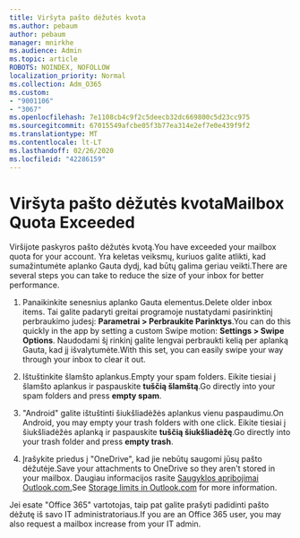 ```yaml
---
title: Viršyta pašto dėžutės kvota
ms.author: pebaum
author: pebaum
manager: mnirkhe
ms.audience: Admin
ms.topic: article
ROBOTS: NOINDEX, NOFOLLOW
localization_priority: Normal
ms.collection: Adm_O365
ms.custom:
- "9001106"
- "3067"
ms.openlocfilehash: 7e1108cb4c9f2c5deecb32dc669800c5d23cc975
ms.sourcegitcommit: 67015549afcbe05f3b77ea314e2ef7e0e439f9f2
ms.translationtype: MT
ms.contentlocale: lt-LT
ms.lasthandoff: 02/26/2020
ms.locfileid: "42286159"
---
```

# <a name="mailbox-quota-exceeded"></a><span data-ttu-id="5d44d-102">Viršyta pašto dėžutės kvota</span><span class="sxs-lookup"><span data-stu-id="5d44d-102">Mailbox Quota Exceeded</span></span>

<span data-ttu-id="5d44d-103">Viršijote paskyros pašto dėžutės kvotą.</span><span class="sxs-lookup"><span data-stu-id="5d44d-103">You have exceeded your mailbox quota for your account.</span></span> <span data-ttu-id="5d44d-104">Yra keletas veiksmų, kuriuos galite atlikti, kad sumažintumėte aplanko Gauta dydį, kad būtų galima geriau veikti.</span><span class="sxs-lookup"><span data-stu-id="5d44d-104">There are several steps you can take to reduce the size of your inbox for better performance.</span></span>

1. <span data-ttu-id="5d44d-105">Panaikinkite senesnius aplanko Gauta elementus.</span><span class="sxs-lookup"><span data-stu-id="5d44d-105">Delete older inbox items.</span></span> <span data-ttu-id="5d44d-106">Tai galite padaryti greitai programoje nustatydami pasirinktinį perbraukimo judesį: **Parametrai > Perbraukite Parinktys**.</span><span class="sxs-lookup"><span data-stu-id="5d44d-106">You can do this quickly in the app by setting a custom Swipe motion: **Settings > Swipe Options**.</span></span> <span data-ttu-id="5d44d-107">Naudodami šį rinkinį galite lengvai perbraukti kelią per aplanką Gauta, kad jį išvalytumėte.</span><span class="sxs-lookup"><span data-stu-id="5d44d-107">With this set, you can easily swipe your way through your inbox to clear it out.</span></span>

2. <span data-ttu-id="5d44d-108">Ištuštinkite šlamšto aplankus.</span><span class="sxs-lookup"><span data-stu-id="5d44d-108">Empty your spam folders.</span></span> <span data-ttu-id="5d44d-109">Eikite tiesiai į šlamšto aplankus ir paspauskite **tuščią šlamštą**.</span><span class="sxs-lookup"><span data-stu-id="5d44d-109">Go directly into your spam folders and press **empty spam**.</span></span>

3. <span data-ttu-id="5d44d-110">"Android" galite ištuštinti šiukšliadėžės aplankus vienu paspaudimu.</span><span class="sxs-lookup"><span data-stu-id="5d44d-110">On Android, you may empty your trash folders with one click.</span></span> <span data-ttu-id="5d44d-111">Eikite tiesiai į šiukšliadėžės aplanką ir paspauskite **tuščią šiukšliadėžę**.</span><span class="sxs-lookup"><span data-stu-id="5d44d-111">Go directly into your trash folder and press **empty trash**.</span></span> 

4. <span data-ttu-id="5d44d-112">Įrašykite priedus į "OneDrive", kad jie nebūtų saugomi jūsų pašto dėžutėje.</span><span class="sxs-lookup"><span data-stu-id="5d44d-112">Save your attachments to OneDrive so they aren't stored in your mailbox.</span></span> <span data-ttu-id="5d44d-113">Daugiau informacijos rasite [Saugyklos apribojimai Outlook.com.](https://support.office.com/article/storage-limits-in-outlook-com-7ac99134-69e5-4619-ac0b-2d313bba5e9e)</span><span class="sxs-lookup"><span data-stu-id="5d44d-113">See [Storage limits in Outlook.com](https://support.office.com/article/storage-limits-in-outlook-com-7ac99134-69e5-4619-ac0b-2d313bba5e9e) for more information.</span></span> 

<span data-ttu-id="5d44d-114">Jei esate "Office 365" vartotojas, taip pat galite prašyti padidinti pašto dėžutę iš savo IT administratoriaus.</span><span class="sxs-lookup"><span data-stu-id="5d44d-114">If you are an Office 365 user, you may also request a mailbox increase from your IT admin.</span></span>